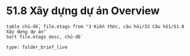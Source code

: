 # 51.8 Xây dựng dự án Overview
```dataview 
table chủ-đề, file.etags from "3 Kiến thức, câu hỏi/32 Câu hỏi/51.8 Xây dựng dự án"
Sort file.etags desc, chủ-đề 
```
```ccard
type: folder_brief_live
```
 


